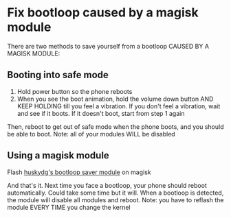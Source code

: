 # Fix bootloop caused by a magisk module

There are two methods to save yourself from a bootloop CAUSED BY A MAGISK MODULE:

## Booting into safe mode
1. Hold power button so the phone reboots
2. When you see the boot animation, hold the volume down button AND KEEP HOLDING till you feel a vibration. If you don't feel a vibration, wait and see if it boots. If it doesn't boot, start from step 1 again

Then, reboot to get out of safe mode when the phone boots, and you should be able to boot. Note: all of your modules WILL be disabled

## Using a magisk module
Flash [huskydg's bootloop saver module](https://thebiggestboi.skyblueborb.workers.dev/0:/Modules/huskydg-bootloop-saver.zip) on magisk

And that's it. Next time you face a bootloop, your phone should reboot automatically. Could take some time but it will. When a bootloop is detected, the module will disable all modules and reboot. Note: you have to reflash the module EVERY TIME you change the kernel
